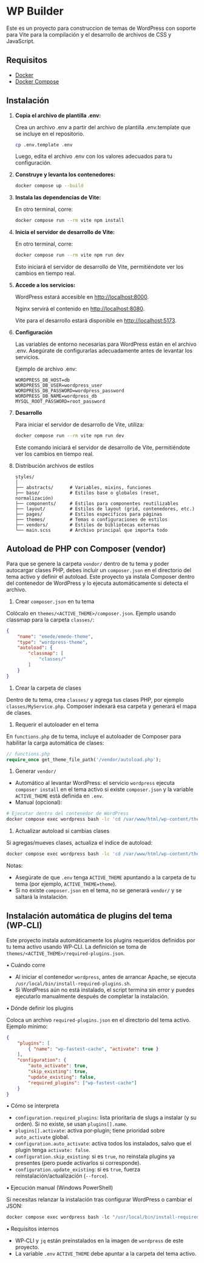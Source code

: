 # WP Builder

Este es un proyecto para construccion de temas de WordPress con soporte para Vite para la compilación y el desarrollo de archivos de CSS y JavaScript.

## Requisitos

- [Docker](https://www.docker.com/get-started)
- [Docker Compose](https://docs.docker.com/compose/install/)

## Instalación

1. **Copia el archivo de plantilla .env:**

    Crea un archivo .env a partir del archivo de plantilla .env.template que se incluye en el repositorio.

    ```bash
    cp .env.template .env
    ```

    Luego, edita el archivo .env con los valores adecuados para tu configuración.

2. **Construye y levanta los contenedores:**

    ```bash
    docker compose up --build
    ```

3. **Instala las dependencias de Vite:**

    En otro terminal, corre:

    ```bash
    docker compose run --rm vite npm install
    ```

4. **Inicia el servidor de desarrollo de Vite:**

    En otro terminal, corre:

    ```bash
    docker compose run --rm vite npm run dev
    ```
    
    Esto iniciará el servidor de desarrollo de Vite, permitiéndote ver los cambios en tiempo real.

5. **Accede a los servicios:**

    WordPress estará accesible en <http://localhost:8000>.

    Nginx servirá el contenido en <http://localhost:8080>.

    Vite para el desarrollo estará disponible en <http://localhost:5173>.

6. **Configuración**

    Las variables de entorno necesarias para WordPress están en el archivo .env. Asegúrate de configurarlas adecuadamente antes de levantar los servicios.

    Ejemplo de archivo .env:

    ```env
    WORDPRESS_DB_HOST=db
    WORDPRESS_DB_USER=wordpress_user
    WORDPRESS_DB_PASSWORD=wordpress_password
    WORDPRESS_DB_NAME=wordpress_db
    MYSQL_ROOT_PASSWORD=root_password
    ```

7. **Desarrollo**

    Para iniciar el servidor de desarrollo de Vite, utiliza:

    ```bash
    docker compose run --rm vite npm run dev
    ```

    Este comando iniciará el servidor de desarrollo de Vite, permitiéndote ver los cambios en tiempo real.

8. Distribución archivos de estilos

   ```plaintext
   styles/
   │
   ├── abstracts/      # Variables, mixins, funciones
   ├── base/           # Estilos base o globales (reset, normalización)
   ├── components/     # Estilos para componentes reutilizables
   ├── layout/         # Estilos de layout (grid, contenedores, etc.)
   ├── pages/          # Estilos específicos para páginas
   ├── themes/         # Temas o configuraciones de estilos
   ├── vendors/        # Estilos de bibliotecas externas
   └── main.scss       # Archivo principal que importa todo
   ```

## Autoload de PHP con Composer (vendor)

Para que se genere la carpeta `vendor/` dentro de tu tema y poder autocargar clases PHP, debes incluir un `composer.json` en el directorio del tema activo y definir el autoload. Este proyecto ya instala Composer dentro del contenedor de WordPress y lo ejecuta automáticamente si detecta el archivo.

1. Crear `composer.json` en tu tema

Colócalo en `themes/<ACTIVE_THEME>/composer.json`. Ejemplo usando classmap para la carpeta `classes/`:

```json
{
    "name": "emede/emede-theme",
    "type": "wordpress-theme",
    "autoload": {
        "classmap": [
            "classes/"
        ]
    }
}
```

1. Crear la carpeta de clases

Dentro de tu tema, crea `classes/` y agrega tus clases PHP, por ejemplo `classes/MyService.php`. Composer indexará esa carpeta y generará el mapa de clases.

1. Requerir el autoloader en el tema

En `functions.php` de tu tema, incluye el autoloader de Composer para habilitar la carga automática de clases:

```php
// functions.php
require_once get_theme_file_path('/vendor/autoload.php');
```

1. Generar `vendor/`

- Automático al levantar WordPress: el servicio `wordpress` ejecuta `composer install` en el tema activo si existe `composer.json` y la variable `ACTIVE_THEME` está definida en `.env`.
- Manual (opcional):

```bash
# Ejecutar dentro del contenedor de WordPress
docker compose exec wordpress bash -lc 'cd /var/www/html/wp-content/themes/$ACTIVE_THEME && composer install --no-dev --optimize-autoloader'
```

1. Actualizar autoload si cambias clases

Si agregas/mueves clases, actualiza el índice de autoload:

```bash
docker compose exec wordpress bash -lc 'cd /var/www/html/wp-content/themes/$ACTIVE_THEME && composer dump-autoload -o'
```

Notas:

- Asegúrate de que `.env` tenga `ACTIVE_THEME` apuntando a la carpeta de tu tema (por ejemplo, `ACTIVE_THEME=theme`).
- Si no existe `composer.json` en el tema, no se generará `vendor/` y se saltará la instalación.

## Instalación automática de plugins del tema (WP‑CLI)

Este proyecto instala automáticamente los plugins requeridos definidos por tu tema activo usando WP‑CLI. La definición se toma de `themes/<ACTIVE_THEME>/required-plugins.json`.

• Cuándo corre

- Al iniciar el contenedor `wordpress`, antes de arrancar Apache, se ejecuta `/usr/local/bin/install-required-plugins.sh`.
- Si WordPress aún no está instalado, el script termina sin error y puedes ejecutarlo manualmente después de completar la instalación.

• Dónde definir los plugins

Coloca un archivo `required-plugins.json` en el directorio del tema activo. Ejemplo mínimo:

```json
{
    "plugins": [
        { "name": "wp-fastest-cache", "activate": true }
    ],
    "configuration": {
        "auto_activate": true,
        "skip_existing": true,
        "update_existing": false,
        "required_plugins": ["wp-fastest-cache"]
    }
}
```

• Cómo se interpreta

- `configuration.required_plugins`: lista prioritaria de slugs a instalar (y su orden). Si no existe, se usan `plugins[].name`.
- `plugins[].activate`: activa por‑plugin; tiene prioridad sobre `auto_activate` global.
- `configuration.auto_activate`: activa todos los instalados, salvo que el plugin tenga `activate: false`.
- `configuration.skip_existing`: si es `true`, no reinstala plugins ya presentes (pero puede activarlos si corresponde).
- `configuration.update_existing`: si es `true`, fuerza reinstalación/actualización (`--force`).

• Ejecución manual (Windows PowerShell)

Si necesitas relanzar la instalación tras configurar WordPress o cambiar el JSON:

```powershell
docker compose exec wordpress bash -lc "/usr/local/bin/install-required-plugins.sh"
```

• Requisitos internos

- WP‑CLI y `jq` están preinstalados en la imagen de `wordpress` de este proyecto.
- La variable `.env` `ACTIVE_THEME` debe apuntar a la carpeta del tema activo.
